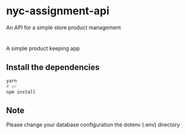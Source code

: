 # nyc-assignment-api
An API for a simple store product management
# 

A simple product keeping app

## Install the dependencies
```bash
yarn
# or
npm install
```

## Note
Please change your database configuration the dotenv (.env) directory